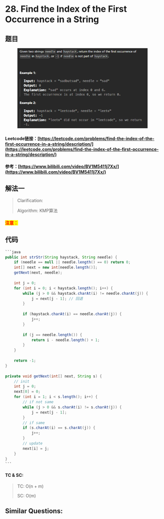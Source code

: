 # 28. Find the Index of the First Occurrence in a String

## 题目

<figure><img src="../../.gitbook/assets/image (8) (1) (1).png" alt=""><figcaption></figcaption></figure>

#### Leetcode链接：[https://leetcode.com/problems/find-the-index-of-the-first-occurrence-in-a-string/description/](https://leetcode.com/problems/find-the-index-of-the-first-occurrence-in-a-string/description/)

#### 参考：[https://www.bilibili.com/video/BV1M5411j7Xx/](https://www.bilibili.com/video/BV1M5411j7Xx/)

## 解法一

> Clarification:&#x20;
>
> Algorithm: KMP算法

#### <mark style="color:red;">注意：</mark>

## 代码

````java
```java
public int strStr(String haystack, String needle) {
    if (needle == null || needle.length() == 0) return 0;
    int[] next = new int[needle.length()];
    getNext(next, needle);

    int j = 0;
    for (int i = 0; i < haystack.length(); i++) {
        while (j > 0 && haystack.charAt(i) != needle.charAt(j)) {
            j = next[j - 1]; // 回退
        }

        if (haystack.charAt(i) == needle.charAt(j)) {
            j++;
        }

        if (j == needle.length()) {
            return i - needle.length() + 1;
        }
    }

    return -1;
}

private void getNext(int[] next, String s) {
    // init
    int j = 0;
    next[0] = 0;
    for (int i = 1; i < s.length(); i++) {
        // if not same
        while (j > 0 && s.charAt(i) != s.charAt(j)) {
            j = next[j - 1];
        }
        // if same
        if (s.charAt(i) == s.charAt(j)) {
            j++;
        }
        // update
        next[i] = j;
    } 
}
```
````

#### TC & SC:&#x20;

> TC: O(n + m)
>
> SC: O(m)

## **Similar Questions:**&#x20;
